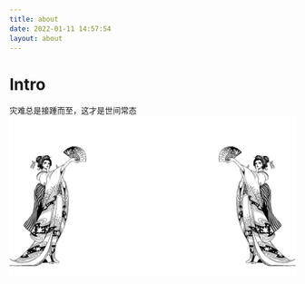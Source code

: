 ```yaml
---
title: about
date: 2022-01-11 14:57:54
layout: about
---
```

# Intro
灾难总是接踵而至，这才是世间常态
![robin](/images/OnePiece/backgroundimage.jpg)